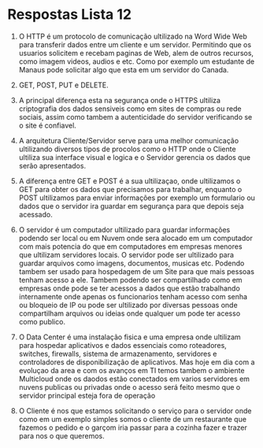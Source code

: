 # Respostas Lista 12

1. O HTTP é um protocolo de comunicação ultilizado na Word Wide Web para transferir dados entre um cliente e um servidor. Permitindo que os usuarios solicitem e recebam paginas de Web, alem de outros recursos, como imagem videos, audios e etc. Como por exemplo um estudante de Manaus pode solicitar algo que esta em um servidor do Canada.

2. GET, POST, PUT e DELETE.

3. A principal diferença esta na segurança onde o HTTPS ultiliza criptografia dos dados sensiveis como em sites de compras ou rede sociais, assim como tambem a autenticidade do servidor verificando se o site é confiavel.

4. A arquitetura Cliente/Servidor serve para uma melhor comunicação ultilizando diversos tipos de procolos como o HTTP onde o Cliente ultiliza sua interface visual e logica e o Servidor gerencia os dados que serão apresentados.

5. A diferença entre GET e POST é a sua ultilizaçao, onde ultilizamos o GET para obter os dados que precisamos para trabalhar, enquanto o POST ultilizamos para enviar informações por exemplo um formulario ou dados que o servidor ira guardar em segurança para que depois seja acessado.

6. O servidor é um computador ultilizado para guardar informações podendo ser local ou em Nuvem onde sera alocado em um computador com mais potencia do que em computadores em empresas menores que ultilizam servidores locais. O servidor pode ser ultilizado para guardar arquivos como imagens, documentos, musicas etc. Podendo tambem ser usado para hospedagem de um Site para que mais pessoas tenham acesso a ele. Tambem podendo ser compartilhado como em empresas onde pode se ter acessos a dados que estão trabalhando internamente onde apenas os funcionarios tenham acesso com senha ou bloqueio de IP ou pode ser ultilizado por diversas pessoas onde compartilham arquivos ou ideias onde qualquer um pode ter acesso como publico.

7. O Data Center é uma instalação fisica e  uma empresa onde ultilizam para hospedar aplicativos e dados essenciais como roteadores, switches, firewalls, sistema de armazenamento, servidores e controladores de disponibilização de aplicativos. Mas hoje em dia com a evoluçao da area e com os avanços em TI temos tambem o ambiente Multicloud onde os daodos estão conectados em varios servidores em nuvens publicas ou privadas onde o acesso será feito mesmo que o servidor principal esteja fora de operação

8. O Cliente é nos que estamos solicitando o serviço para o servidor onde como em um exemplo simples somos o cliente de um restaurante que fazemos o pedido e o garçom iria passar para a cozinha fazer e trazer para nos o que queremos.